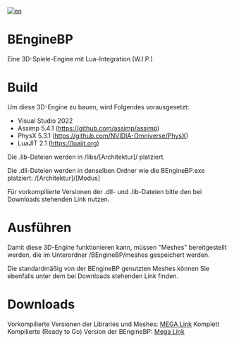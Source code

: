 [![en](https://img.shields.io/badge/lang-en-green.svg)](https://github.com/Bulkplayer94/BEngineBP/README.md)

# BEngineBP
Eine 3D-Spiele-Engine mit Lua-Integration (W.I.P.)

# Build
Um diese 3D-Engine zu bauen, wird Folgendes vorausgesetzt:
* Visual Studio 2022
* Assimp 5.4.1 (https://github.com/assimp/assimp)
* PhysX 5.3.1 (https://github.com/NVIDIA-Omniverse/PhysX)
* LuaJIT 2.1 (https://luajit.org)

Die .lib-Dateien werden in
/libs/[Architektur]/
platziert.

Die .dll-Dateien werden in denselben Ordner wie die BEngineBP.exe platziert:
/[Architektur]/[Modus]

Für vorkompilierte Versionen der .dll- und .lib-Dateien bitte den bei Downloads stehenden Link nutzen.

# Ausführen
Damit diese 3D-Engine funktionieren kann, müssen "Meshes" bereitgestellt werden, die im Unterordner
/BEngineBP/meshes
gespeichert werden.

Die standardmäßig von der BEngineBP genutzten Meshes können Sie ebenfalls unter dem bei Downloads stehenden Link finden.

# Downloads
Vorkompilierte Versionen der Libraries und Meshes: [MEGA Link](https://mega.nz/file/omB0DRxS#oydcNSZ9uxbcyAUdsnRPLxsW20oDKZzcEzCyZ72qp-4)
Komplett Kompilierte (Ready to Go) Version der BEngineBP: [Mega Link](https://mega.nz/file/8yBGhADQ#xDg7UNgNXDjG7kmLRwKCMe0qJM6oUZVIJu5GyFSGKuo)